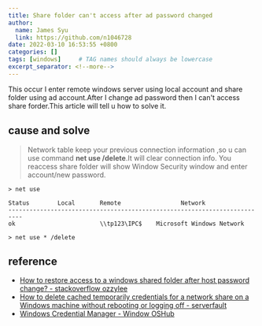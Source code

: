 ```yaml
---
title: Share folder can't access after ad password changed
author:
  name: James Syu
  link: https://github.com/n1046728
date: 2022-03-10 16:53:55 +0800
categories: []
tags: [windows]     # TAG names should always be lowercase
excerpt_separator: <!--more-->
---
```

This occur I enter remote windows server using local account and share folder using ad account.After I change ad password then I can't access share forder.This article will tell u how to solve it.
<!--more-->
## cause and solve
> Network table keep your previous connection information ,so u can use command **net use /delete**.It will clear connection info.
> You reaccess share folder will show Window Security window and enter account/new password.

```console
> net use

Status        Local       Remote                 Network
--------------------------------------------------------------------------
ok                        \\tp123\IPC$    Microsoft Windows Network

> net use * /delete 
```

## reference 
* [How to restore access to a windows shared folder after host password change? - stackoverflow ozzylee](https://stackoverflow.com/questions/54898305/how-to-restore-access-to-a-windows-shared-folder-after-host-password-change)
* [How to delete cached temporarily credentials for a network share on a Windows machine without rebooting or logging off - serverfault](https://serverfault.com/questions/451387/how-to-delete-cached-temporarily-credentials-for-a-network-share-on-a-windows-ma)
* [Windows Credential Manager - Window OSHub](http://woshub.com/saved-passwords-windows-credential-manager/)

